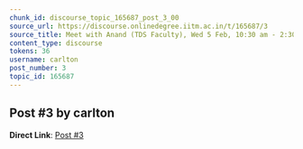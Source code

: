 ```yaml
---
chunk_id: discourse_topic_165687_post_3_00
source_url: https://discourse.onlinedegree.iitm.ac.in/t/165687/3
source_title: Meet with Anand (TDS Faculty), Wed 5 Feb, 10:30 am - 2:30 pm
content_type: discourse
tokens: 36
username: carlton
post_number: 3
topic_id: 165687
---
```


## Post #3 by carlton

**Direct Link**: [Post #3](https://discourse.onlinedegree.iitm.ac.in/t/165687/3)
